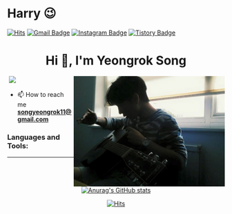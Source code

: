 # Harry 😉
[![Hits](https://hits.seeyoufarm.com/api/count/incr/badge.svg?url=https%3A%2F%2Fgithub.com%2crescentfull&count_bg=%23EB8B10&title_bg=%23684327&icon=&icon_color=%23E7E7E7&title=VISIT&edge_flat=false)](https://github.com/crescentfull) 
[![Gmail Badge](https://img.shields.io/badge/Gmail-D14836?style=flat&logo=Gmail&logoColor=white)](mailto:songyeongrok11@gmail.com) 
[![Instagram Badge](https://img.shields.io/badge/Instagram-9c38d1?style=flat&logo=Instagram&logoColor=white)](https://instagram.com/306_song) 
[![Tistory Badge](https://img.shields.io/badge/Tech%20Blog-555263?style=flat&logoColor=white)](https://velog.io/@sicksong)

<h1 align="center">Hi 👋, I'm Yeongrok Song</h1>
<img align="right" alt="" width="350" src="https://github.com/crescentfull/intro/blob/main/1.jpg?raw=true"/>

<p align="left"> <img src="https://komarev.com/ghpvc/?username=crescentfull&label=Profile%20views&color=0e75b6&style=flat" alt="" /> 
<a href="https://github.com/crescentfull"><img src="https://img.shields.io/github/followers/crescentfull?label=Follow&style=social"/></a>
</p>

- 📫 How to reach me **songyeongrok11@gmail.com**

</p>

<h3 align="left">Languages and Tools:</h3>

<div align="center">
  
---
[![Anurag's GitHub stats](https://github-readme-stats.vercel.app/api?username=crescentfull&show_icons=true&include_all_commits=true&theme=transparent)](https://github.com/anuraghazra/github-readme-stats)
  
  
  
  
[![Hits](https://hits.seeyoufarm.com/api/count/incr/badge.svg?url=https%3A%2F%2Fgithub.com%2Fcrescentfull&count_bg=%2379C83D&title_bg=%23555555&icon=&icon_color=%23E7E7E7&title=hits&edge_flat=false)](https://hits.seeyoufarm.com)


</div>
